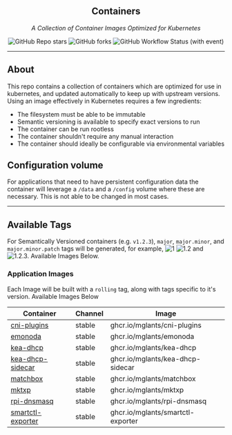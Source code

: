<!---
NOTE: AUTO-GENERATED FILE
to edit this file, instead edit its template at: ./ci/templates/README.md.j2
-->
<div align="center">


## Containers

_A Collection of Container Images Optimized for Kubernetes_

</div>

<div align="center">

![GitHub Repo stars](https://img.shields.io/github/stars/mglants/containers?style=for-the-badge)
![GitHub forks](https://img.shields.io/github/forks/mglants/containers?style=for-the-badge)
![GitHub Workflow Status (with event)](https://img.shields.io/github/actions/workflow/status/mglants/containers/scheduled-release.yaml?style=for-the-badge&label=Scheduled%20Release)

</div>

---

## About

This repo contains a collection of containers which are optimized for use in kubernetes, and updated automatically to keep up with upstream versions. Using an image effectively in Kubernetes requires a few ingredients:

- The filesystem must be able to be immutable
- Semantic versioning is available to specify exact versions to run
- The container can be run rootless
- The container shouldn't require any manual interaction
- The container should ideally be configurable via environmental variables

## Configuration volume

For applications that need to have persistent configuration data the container will leverage a `/data` and a `/config` volume where these are necessary. This is not able to be changed in most cases.

---

## Available Tags

For Semantically Versioned containers (e.g. `v1.2.3`), `major`, `major.minor`, and `major.minor.patch` tags will be generated, for example, ![1](https://img.shields.io/badge/1-blue?style=flat-square) ![1.2](https://img.shields.io/badge/1.2-blue?style=flat-square) and ![1.2.3](https://img.shields.io/badge/1.2.3-blue?style=flat-square). Available Images Below.

### Application Images

Each Image will be built with a `rolling` tag, along with tags specific to it's version. Available Images Below

Container | Channel | Image
--- | --- | ---
[cni-plugins](https://github.com/mglants/containers/pkgs/container/cni-plugins) | stable | ghcr.io/mglants/cni-plugins
[emonoda](https://github.com/mglants/containers/pkgs/container/emonoda) | stable | ghcr.io/mglants/emonoda
[kea-dhcp](https://github.com/mglants/containers/pkgs/container/kea-dhcp) | stable | ghcr.io/mglants/kea-dhcp
[kea-dhcp-sidecar](https://github.com/mglants/containers/pkgs/container/kea-dhcp-sidecar) | stable | ghcr.io/mglants/kea-dhcp-sidecar
[matchbox](https://github.com/mglants/containers/pkgs/container/matchbox) | stable | ghcr.io/mglants/matchbox
[mktxp](https://github.com/mglants/containers/pkgs/container/mktxp) | stable | ghcr.io/mglants/mktxp
[rpi-dnsmasq](https://github.com/mglants/containers/pkgs/container/rpi-dnsmasq) | stable | ghcr.io/mglants/rpi-dnsmasq
[smartctl-exporter](https://github.com/mglants/containers/pkgs/container/smartctl-exporter) | stable | ghcr.io/mglants/smartctl-exporter
